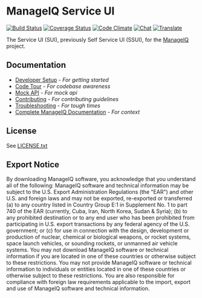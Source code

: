 # ManageIQ Service UI

[![Build Status](https://travis-ci.org/ManageIQ/manageiq-ui-service.svg?branch=hammer)](https://travis-ci.org/ManageIQ/manageiq-ui-service)
[![Coverage Status](https://coveralls.io/repos/github/ManageIQ/manageiq-ui-service/badge.svg?branch=hammer)](https://coveralls.io/github/ManageIQ/manageiq-ui-service?branch=hammer)
[![Code Climate](https://codeclimate.com/github/ManageIQ/manageiq-ui-service/badges/gpa.svg)](https://codeclimate.com/github/ManageIQ/manageiq-ui-service) 
[![Chat](https://badges.gitter.im/Join%20Chat.svg)](https://gitter.im/ManageIQ/manageiq-ui-service?utm_source=badge&utm_medium=badge&utm_campaign=pr-badge&utm_content=badge)
[![Translate](https://img.shields.io/badge/translate-zanata-blue.svg)](https://translate.zanata.org/zanata/project/view/manageiq-ui-service)

The Service UI (SUI), previously Self Service UI (SSUI), for the [ManageIQ](http://github.com/ManageIQ/manageiq) project.

## Documentation
* [Developer Setup](docs/developer_setup.md) - *_For getting started_*
* [Code Tour](docs/code_tour.md) - *_For codebase awareness_*
* [Mock API](docs/mock_api.md) - *_For mock api_*
* [Contributing](docs/contributing.md) - *_For contributing guidelines_*
* [Troubleshooting](docs/troubleshooting.md) - *_For tough times_*
* [Complete ManageIQ Documentation](https://github.com/ManageIQ/guides/blob/master/README.md) - *_For context_*

## License

See [LICENSE.txt](LICENSE.txt)

## Export Notice

By downloading ManageIQ software, you acknowledge that you understand all of the
following: ManageIQ software and technical information may be subject to the
U.S. Export Administration Regulations (the "EAR") and other U.S. and foreign
laws and may not be exported, re-exported or transferred (a) to any country
listed in Country Group E:1 in Supplement No. 1 to part 740 of the EAR
(currently, Cuba, Iran, North Korea, Sudan & Syria); (b) to any prohibited
destination or to any end user who has been prohibited from participating in
U.S. export transactions by any federal agency of the U.S. government; or (c)
for use in connection with the design, development or production of nuclear,
chemical or biological weapons, or rocket systems, space launch vehicles, or
sounding rockets, or unmanned air vehicle systems. You may not download ManageIQ
software or technical information if you are located in one of these countries
or otherwise subject to these restrictions. You may not provide ManageIQ
software or technical information to individuals or entities located in one of
these countries or otherwise subject to these restrictions. You are also
responsible for compliance with foreign law requirements applicable to the
import, export and use of ManageIQ software and technical information.
